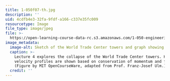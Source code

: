 ```yaml
---
title: 1-050f07-th.jpg
description: ''
uid: 4cdfb4e3-32fa-9fdf-a166-c337e35fc009
resourcetype: Image
file_type: image/jpeg
file: >-
  https://open-learning-course-data-rc.s3.amazonaws.com/1-050-engineering-mechanics-i-fall-2007/4cdfb4e332fa9fdfa166c337e35fc009_1-050f07-th.jpg
image_metadata:
  image-alt: Sketch of the World Trade Center towers and graph showing velocity profiles.
  caption: >-
    Lecture 4 explores the collapse of the World Trade Center towers. Here,
    velocity profiles are shown based on conservation of momentum and free fall.
    (Figure by MIT OpenCourseWare, adapted from Prof. Franz-Josef Ulm.)
  credit: ''
---
```

